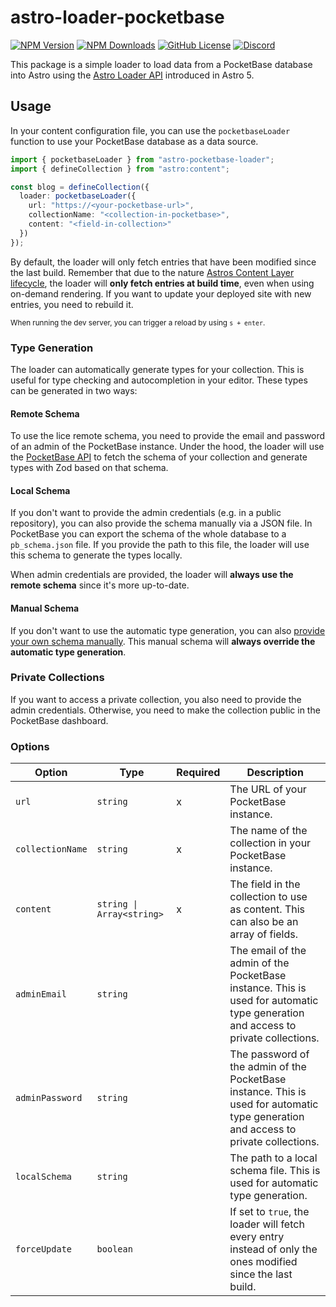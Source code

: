 # astro-loader-pocketbase

<!-- ![GitHub Actions Workflow Status](https://img.shields.io/github/actions/workflow/status/pawcoding/astro-loader-pocketbase/release.yaml?style=flat-square) -->
[![NPM Version](https://img.shields.io/npm/v/astro-loader-pocketbase?style=flat-square)](https://www.npmjs.com/package/astro-loader-pocketbase)
[![NPM Downloads](https://img.shields.io/npm/dw/astro-loader-pocketbase?style=flat-square)](https://www.npmjs.com/package/astro-loader-pocketbase)
[![GitHub License](https://img.shields.io/github/license/pawcoding/astro-loader-pocketbase?style=flat-square)](https://github.com/pawcoding/astro-loader-pocketbase/blob/master/LICENSE)
[![Discord](https://img.shields.io/discord/484669557747875862?style=flat-square&label=Discord)](https://discord.gg/GzgTh4hxrx)

This package is a simple loader to load data from a PocketBase database into Astro using the [Astro Loader API](https://5-0-0-beta.docs.astro.build/en/reference/loader-reference/) introduced in Astro 5.

## Usage

In your content configuration file, you can use the `pocketbaseLoader` function to use your PocketBase database as a data source.

```ts
import { pocketbaseLoader } from "astro-pocketbase-loader";
import { defineCollection } from "astro:content";

const blog = defineCollection({
  loader: pocketbaseLoader({
    url: "https://<your-pocketbase-url>",
    collectionName: "<collection-in-pocketbase>",
    content: "<field-in-collection>"
  })
});
```

By default, the loader will only fetch entries that have been modified since the last build.
Remember that due to the nature [Astros Content Layer lifecycle](https://astro.build/blog/content-layer-deep-dive#content-layer-lifecycle), the loader will **only fetch entries at build time**, even when using on-demand rendering.
If you want to update your deployed site with new entries, you need to rebuild it.

<sub>When running the dev server, you can trigger a reload by using `s + enter`.</sub>

### Type Generation

The loader can automatically generate types for your collection.
This is useful for type checking and autocompletion in your editor.
These types can be generated in two ways:

#### Remote Schema

To use the lice remote schema, you need to provide the email and password of an admin of the PocketBase instance.
Under the hood, the loader will use the [PocketBase API](https://pocketbase.io/docs/api-collections/#view-collection) to fetch the schema of your collection and generate types with Zod based on that schema.

#### Local Schema

If you don't want to provide the admin credentials (e.g. in a public repository), you can also provide the schema manually via a JSON file.
In PocketBase you can export the schema of the whole database to a `pb_schema.json` file.
If you provide the path to this file, the loader will use this schema to generate the types locally.

When admin credentials are provided, the loader will **always use the remote schema** since it's more up-to-date.

#### Manual Schema

If you don't want to use the automatic type generation, you can also [provide your own schema manually](https://5-0-0-beta.docs.astro.build/en/guides/content-collections/#defining-the-collection-schema).
This manual schema will **always override the automatic type generation**.

### Private Collections

If you want to access a private collection, you also need to provide the admin credentials.
Otherwise, you need to make the collection public in the PocketBase dashboard.

### Options

| Option           | Type                      | Required | Description                                                                                                                         |
| ---------------- | ------------------------- | -------- | ----------------------------------------------------------------------------------------------------------------------------------- |
| `url`            | `string`                  | x        | The URL of your PocketBase instance.                                                                                                |
| `collectionName` | `string`                  | x        | The name of the collection in your PocketBase instance.                                                                             |
| `content`        | `string \| Array<string>` | x        | The field in the collection to use as content. This can also be an array of fields.                                                 |
| `adminEmail`     | `string`                  |          | The email of the admin of the PocketBase instance. This is used for automatic type generation and access to private collections.    |
| `adminPassword`  | `string`                  |          | The password of the admin of the PocketBase instance. This is used for automatic type generation and access to private collections. |
| `localSchema`    | `string`                  |          | The path to a local schema file. This is used for automatic type generation.                                                        |
| `forceUpdate`    | `boolean`                 |          | If set to `true`, the loader will fetch every entry instead of only the ones modified since the last build.                         |
